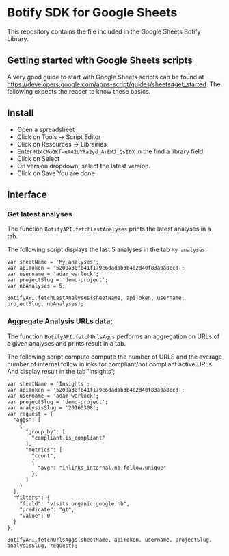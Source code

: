 # Botify SDK for Google Sheets

This repository contains the file included in the Google Sheets Botify Library.


## Getting started with Google Sheets scripts

A very good guide to start with Google Sheets scripts can be found at
https://developers.google.com/apps-script/guides/sheets#get_started.
The following expects the reader to know these basics.


## Install

- Open a spreadsheet
- Click on Tools -> Script Editor
- Click on Resources -> Librairies
- Enter `M24CMoOKf-eA42UYRa2yd_ArEMJ_QsI0X` in the find a library field
- Click on Select
- On version dropdown, select the latest version.
- Click on Save
You are done


## Interface

### Get latest analyses
The function `BotifyAPI.fetchLastAnalyses` prints the latest analyses in a tab.

The following script displays the last 5 analyses in the tab `My analyses`.
```JS
var sheetName = 'My analyses';
var apiToken = '5200a30fb41f179e6dadab3b4e2d40f83a0a8ccd';
var username = 'adam_warlock';
var projectSlug = 'demo-project';
var nbAnalyses = 5;

BotifyAPI.fetchLastAnalyses(sheetName, apiToken, username, projectSlug, nbAnalyses);
```

### Aggregate Analysis URLs data;
The function `BotifyAPI.fetchUrlsAggs` performs an aggregation on URLs of a given analyses and prints result in a tab.

The following script compute compute the number of URLS and the average number of internal follow inlinks for compliant/not compliant active URLs. And display result in the tab 'Insights';
```JS
var sheetName = 'Insights';
var apiToken = '5200a30fb41f179e6dadab3b4e2d40f83a0a8ccd';
var username = 'adam_warlock';
var projectSlug = 'demo-project';
var analysisSlug = '20160308';
var request = {
  "aggs": [
    {
      "group_by": [
        "compliant.is_compliant"
      ],
      "metrics": [
        "count",
        {
          "avg": "inlinks_internal.nb.follow.unique"
        },
      ]
    }
  ],
  "filters": {
    "field": "visits.organic.google.nb",
    "predicate": "gt",
    "value": 0
  }
};

BotifyAPI.fetchUrlsAggs(sheetName, apiToken, username, projectSlug, analysisSlug, request);
```
